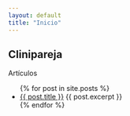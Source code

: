 ```yaml
---
layout: default
title: "Inicio"
---
```


## Clinipareja

Artículos

<ul>
  {% for post in site.posts %}
    <li>
      <a href="{{ post.url }}">{{ post.title }}</a>
      {{ post.excerpt }}
    </li>
  {% endfor %}
</ul>

